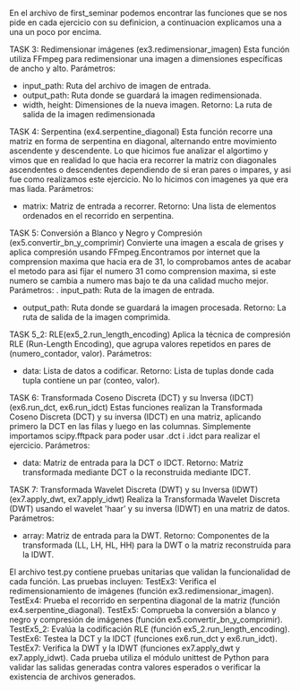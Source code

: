 En el archivo de first_seminar podemos encontrar las funciones que se nos pide en cada ejercicio con su definicion, 
a continuacion explicamos una a una un poco por encima. 

TASK 3: Redimensionar imágenes (ex3.redimensionar_imagen)
Esta función utiliza FFmpeg para redimensionar una imagen a dimensiones específicas de ancho y alto.
Parámetros:
- input_path: Ruta del archivo de imagen de entrada.
- output_path: Ruta donde se guardará la imagen redimensionada.
- width, height: Dimensiones de la nueva imagen.
Retorno: La ruta de salida de la imagen redimensionada

TASK 4: Serpentina (ex4.serpentine_diagonal)
Esta función recorre una matriz en forma de serpentina en diagonal, alternando entre movimiento ascendente y descendente.
Lo que hicimos fue analizar el algortimo y vimos que en realidad lo que hacia era recorrer la matriz con diagonales ascendentes o descendentes 
dependiendo de si eran pares o impares, y asi fue como realizamos este ejercicio. No lo hicimos con imagenes ya que era mas liada. 
Parámetros:
- matrix: Matriz de entrada a recorrer.
Retorno: Una lista de elementos ordenados en el recorrido en serpentina.

TASK 5: Conversión a Blanco y Negro y Compresión (ex5.convertir_bn_y_comprimir)
Convierte una imagen a escala de grises y aplica compresión usando FFmpeg.Encontramos por internet que la comprension maxima que hacia era de 31,
lo comprobamos antes de acabar el metodo para asi fijar el numero 31 como comprension maxima, si este numero se cambia a numero mas bajo te da una calidad
mucho mejor. 
Parámetros:
. input_path: Ruta de la imagen de entrada.
- output_path: Ruta donde se guardará la imagen procesada.
Retorno: La ruta de salida de la imagen comprimida.

TASK 5_2: RLE(ex5_2.run_length_encoding)
Aplica la técnica de compresión RLE (Run-Length Encoding), que agrupa valores repetidos en pares de (numero_contador, valor).
Parámetros:
- data: Lista de datos a codificar.
Retorno: Lista de tuplas donde cada tupla contiene un par (conteo, valor).

TASK 6: Transformada Coseno Discreta (DCT) y su Inversa (IDCT) (ex6.run_dct, ex6.run_idct)
Estas funciones realizan la Transformada Coseno Discreta (DCT) y su inversa (IDCT) en una matriz, aplicando primero la DCT en las filas y luego en las columnas.
Simplemente importamos scipy.fftpack para poder usar .dct i .idct para realizar el ejercicio. 
Parámetros:
- data: Matriz de entrada para la DCT o IDCT.
Retorno: Matriz transformada mediante DCT o la reconstruida mediante IDCT.

TASK 7: Transformada Wavelet Discreta (DWT) y su Inversa (IDWT) (ex7.apply_dwt, ex7.apply_idwt)
Realiza la Transformada Wavelet Discreta (DWT) usando el wavelet 'haar' y su inversa (IDWT) en una matriz de datos.
Parámetros:
- array: Matriz de entrada para la DWT.
Retorno: Componentes de la transformada (LL, LH, HL, HH) para la DWT o la matriz reconstruida para la IDWT.

El archivo test.py contiene pruebas unitarias que validan la funcionalidad de cada función. Las pruebas incluyen:
TestEx3: Verifica el redimensionamiento de imágenes (función ex3.redimensionar_imagen).
TestEx4: Prueba el recorrido en serpentina diagonal de la matriz (función ex4.serpentine_diagonal).
TestEx5: Comprueba la conversión a blanco y negro y compresión de imágenes (función ex5.convertir_bn_y_comprimir).
TestEx5_2: Evalúa la codificación RLE (función ex5_2.run_length_encoding).
TestEx6: Testea la DCT y la IDCT (funciones ex6.run_dct y ex6.run_idct).
TestEx7: Verifica la DWT y la IDWT (funciones ex7.apply_dwt y ex7.apply_idwt).
Cada prueba utiliza el módulo unittest de Python para validar las salidas generadas contra valores esperados o verificar la existencia de archivos generados.



